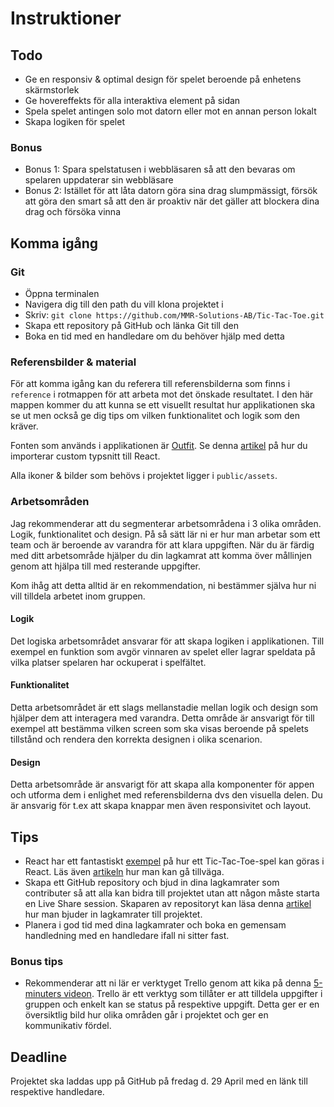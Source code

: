 # Instruktioner

## Todo

- Ge en responsiv & optimal design för spelet beroende på enhetens skärmstorlek
- Ge hovereffekts för alla interaktiva element på sidan
- Spela spelet antingen solo mot datorn eller mot en annan person lokalt
- Skapa logiken för spelet

### Bonus
- Bonus 1: Spara spelstatusen i webbläsaren så att den bevaras om spelaren uppdaterar sin webbläsare
- Bonus 2: Istället för att låta datorn göra sina drag slumpmässigt, försök att göra den smart så att den är proaktiv när det gäller att blockera dina drag och försöka vinna

## Komma igång

### Git
- Öppna terminalen
- Navigera dig till den path du vill klona projektet i
- Skriv: `git clone https://github.com/MMR-Solutions-AB/Tic-Tac-Toe.git`
- Skapa ett repository på GitHub och länka Git till den
- Boka en tid med en handledare om du behöver hjälp med detta

### Referensbilder & material

För att komma igång kan du referera till referensbilderna som finns i ```reference``` i rotmappen för att arbeta mot det önskade resultatet. 
I den här mappen kommer du att kunna se ett visuellt resultat hur applikationen ska se ut men också ge dig tips om vilken funktionalitet och logik som den kräver.

Fonten som används i applikationen är [Outfit](https://fonts.google.com/specimen/Outfit). Se denna [artikel](https://blog.greenroots.info/3-quick-ways-to-add-fonts-to-your-react-app) på hur du importerar custom typsnitt till React.

Alla ikoner & bilder som behövs i projektet ligger i ```public/assets```.

### Arbetsområden

Jag rekommenderar att du segmenterar arbetsområdena i 3 olika områden. Logik, funktionalitet och design. På så sätt lär ni er hur man arbetar som ett team och är beroende av varandra för att klara uppgiften. När du är färdig med ditt arbetsområde hjälper du din lagkamrat att komma över mållinjen genom att hjälpa till med resterande uppgifter.

Kom ihåg att detta alltid är en rekommendation, ni bestämmer själva hur ni vill tilldela arbetet inom gruppen.

#### Logik
Det logiska arbetsområdet ansvarar för att skapa logiken i applikationen. Till exempel en funktion som avgör vinnaren av spelet eller lagrar speldata på vilka platser spelaren har ockuperat i spelfältet.

#### Funktionalitet
Detta arbetsområdet är ett slags mellanstadie mellan logik och design som hjälper dem att interagera med varandra. Detta område är ansvarigt för till exempel att bestämma vilken screen som ska visas beroende på spelets tillstånd och rendera den korrekta designen i olika scenarion.

#### Design

Detta arbetsområde är ansvarigt för att skapa alla komponenter för appen och utforma dem i enlighet med referensbilderna dvs den visuella delen. Du är ansvarig för t.ex att skapa knappar men även responsivitet och layout.

## Tips

- React har ett fantastiskt [exempel](https://codepen.io/gaearon/pen/gWWZgR?editors=0010) på hur ett Tic-Tac-Toe-spel kan göras i React. Läs även [artikeln](https://reactjs.org/tutorial/tutorial.html) hur man kan gå tillväga.
- Skapa ett GitHub repository och bjud in dina lagkamrater som contributer så att alla kan bidra till projektet utan att någon måste starta en Live Share session. Skaparen av repositoryt kan läsa denna [artikel](https://docs.github.com/en/account-and-profile/setting-up-and-managing-your-github-user-account/managing-access-to-your-personal-repositories/inviting-collaborators-to-a-personal-repository) hur man bjuder in lagkamrater till projektet.
- Planera i god tid med dina lagkamrater och boka en gemensam handledning med en handledare ifall ni sitter fast.

### Bonus tips
- Rekommenderar att ni lär er verktyget Trello genom att kika på denna [5-minuters videon](https://www.youtube.com/watch?v=xky48zyL9iA). Trello är ett verktyg som tillåter er att tilldela uppgifter i gruppen och enkelt kan se status på respektive uppgift. Detta ger er en översiktlig bild hur olika områden går i projektet och ger en kommunikativ fördel.

## Deadline
Projektet ska laddas upp på GitHub på fredag d. 29 April med en länk till respektive handledare.
